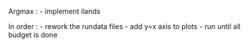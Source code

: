 Argmax :
    - implement ilands

In order :
    - rework the rundata files
    - add y=x axis to plots
    - run until all budget is done